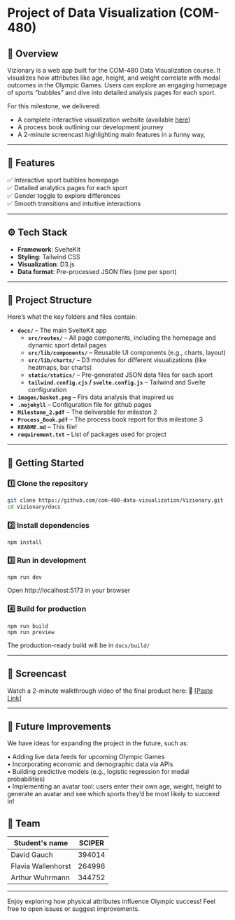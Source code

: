 # Project of Data Visualization (COM-480)

## 🌟 Overview

Vizionary is a web app built for the COM-480 Data Visualization course. It visualizes how attributes like age, height, and weight correlate with medal outcomes in the Olympic Games. Users can explore an engaging homepage of sports “bubbles” and dive into detailed analysis pages for each sport.

For this milestone, we delivered:
- A complete interactive visualization website (available [here](https://com-480-data-visualization.github.io/Vizionary))
- A process book outlining our development journey  
- A 2-minute screencast highlighting main features in a funny way,  

---

## 🚀 Features

✅ Interactive sport bubbles homepage  
✅ Detailed analytics pages for each sport  
✅ Gender toggle to explore differences  
✅ Smooth transitions and intuitive interactions  

---

## ⚙️ Tech Stack

- **Framework**: SvelteKit  
- **Styling**: Tailwind CSS  
- **Visualization**: D3.js  
- **Data format**: Pre-processed JSON files (one per sport)  

---

## 📂 Project Structure

Here’s what the key folders and files contain:

- **`docs/`** – The main SvelteKit app  
  - **`src/routes/`** – All page components, including the homepage and dynamic sport detail pages  
  - **`src/lib/components/`** – Reusable UI components (e.g., charts, layout)  
  - **`src/lib/charts/`** – D3 modules for different visualizations (like heatmaps, bar charts)  
  - **`static/statics/`** – Pre-generated JSON data files for each sport  
  - **`tailwind.config.cjs` / `svelte.config.js`** – Tailwind and Svelte configuration  
- **`images/basket.png`** – Firs data analysis that inspired us
- **`.nojekyll`** – Configuration file for github pages
- **`Milestone_2.pdf`** – The deliverable for mileston 2
- **`Process_Book.pdf`** – The process book report for this milestone 3
- **`README.md`** – This file!  
- **`requirement.txt`** – List of packages used for project

---

## 🔧 Getting Started



### 1️⃣ Clone the repository
```bash
git clone https://github.com/com-480-data-visualization/Vizionary.git
cd Vizionary/docs
```

### 2️⃣ Install dependencies
```
npm install
```

### 3️⃣ Run in development
```
npm run dev
```
Open http://localhost:5173 in your browser

### 4️⃣ Build for production
```
npm run build
npm run preview
```
The production-ready build will be in `docs/build/`

---

## 🎥 Screencast

Watch a 2-minute walkthrough video of the final product here:
🔗 [[Paste Link]](https://www.canva.com/design/DAGo6oo4k6g/v00lA_ZkLNKiBpft9LGBvg/watch?utm_content=DAGo6oo4k6g&utm_campaign=share_your_design&utm_medium=link2&utm_source=shareyourdesignpanel)

---

## 🚀 Future Improvements

We have ideas for expanding the project in the future, such as:

• Adding live data feeds for upcoming Olympic Games  
• Incorporating economic and demographic data via APIs  
• Building predictive models (e.g., logistic regression for medal probabilities)  
• Implementing an avatar tool: users enter their own age, weight, height to generate an avatar and see which sports they’d be most likely to succeed in!

## 👥 Team


| Student's name | SCIPER |
| -------------- | ------ |
| David Gauch | 394014 |
| Flavia Wallenhorst | 264996 |
| Arthur Wuhrmann | 344752 |

---
Enjoy exploring how physical attributes influence Olympic success!
Feel free to open issues or suggest improvements.
